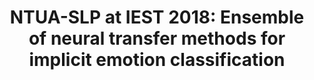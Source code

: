 ---
title: "NTUA-SLP at IEST 2018: Ensemble of neural transfer methods for implicit emotion classification"
collection: publications
permalink: /publication/wassa2018
venue: 'In Proceedings of the 9th Workshop on Computational Approaches to Subjectivity, Sentiment and Social Media Analysis (WASSA 2018)'
paperurl: 'https://www.aclweb.org/anthology/W18-6209/'

citation: 'Alexandra Chronopoulou, Aikaterini Margatina, Christos Baziotis,
Alexandros Potamianos. (2018). 2(5).'
---